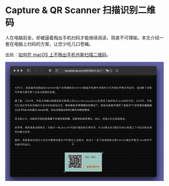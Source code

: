 # Capture & QR Scanner 扫描识别二维码

人在电脑前坐，却被逼着掏出手机扫码才能继续阅读，简直不可理喻。本文介绍一套在电脑上扫码的方案，让您少吃几口苍蝇。

出处：[如何在 macOS 上不掏出手机也能扫描二维码](https://utgd.net/article/20140/)。

![title](img.gif)
